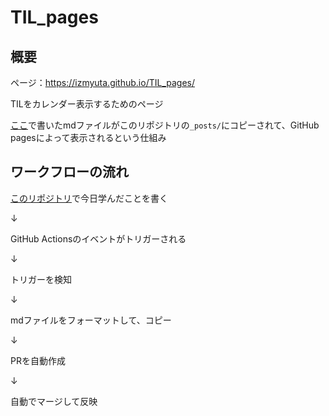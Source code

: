 # TIL_pages

## 概要
ページ：https://izmyuta.github.io/TIL_pages/

TILをカレンダー表示するためのページ

[ここ](https://github.com/IzmYuta/TIL)で書いたmdファイルがこのリポジトリの`_posts/`にコピーされて、GitHub pagesによって表示されるという仕組み

## ワークフローの流れ
[このリポジトリ](https://github.com/IzmYuta/TIL)で今日学んだことを書く

↓

GitHub Actionsのイベントがトリガーされる

↓

トリガーを検知

↓

mdファイルをフォーマットして、コピー

↓

PRを自動作成

↓

自動でマージして反映
